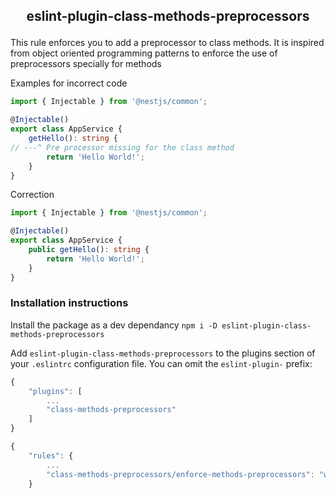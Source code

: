 ## <p align="center">eslint-plugin-class-methods-preprocessors</p>

This rule enforces you to add a preprocessor to class methods. It is inspired from object oriented programming patterns to enforce the use of preprocessors specially for methods

Examples for incorrect code

``` ts
import { Injectable } from '@nestjs/common';

@Injectable()
export class AppService {
    getHello(): string {
// ---^ Pre processor missing for the class method
        return 'Hello World!';
    }
}
```

Correction

``` ts
import { Injectable } from '@nestjs/common';

@Injectable()
export class AppService {
    public getHello(): string {
        return 'Hello World!';
    }
}
```

### Installation instructions

Install the package as a dev dependancy
`npm i -D eslint-plugin-class-methods-preprocessors`

Add `eslint-plugin-class-methods-preprocessors` to the plugins section of your `.eslintrc` configuration file. You can omit the `eslint-plugin-` prefix:

``` js
{
    "plugins": [
        ...
        "class-methods-preprocessors"
    ]
}
```

``` js
{
    "rules": {
        ...
        "class-methods-preprocessors/enforce-methods-preprocessors": "warn"
    }

```